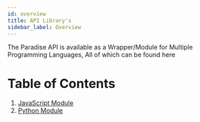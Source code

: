 ```yaml
---
id: overview
title: API Library's
sidebar_label: Overview
---
```


The Paradise API is available as a Wrapper/Module for Multiple Programming Languages, All of which can be found here

# Table of Contents
1. [JavaScript Module](./javascript/paradiseapi-js.mdx)
2. [Python Module](./python/paradiseapi-py.mdx)
